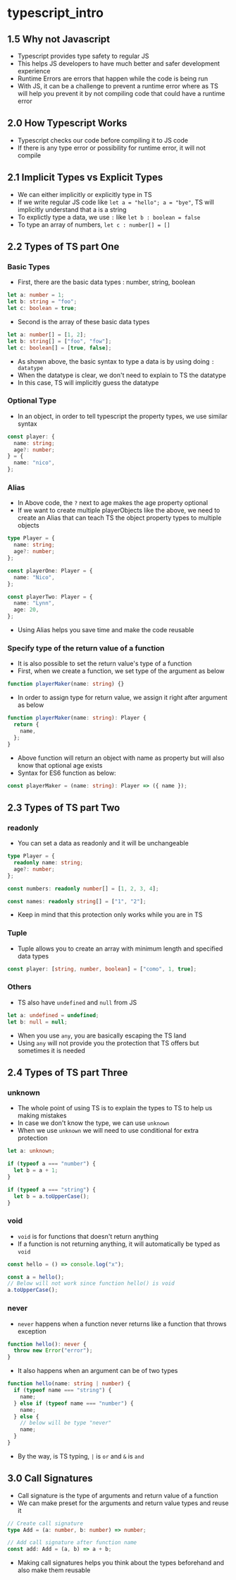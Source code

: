 # typescript_intro

## 1.5 Why not Javascript

- Typescript provides type safety to regular JS
- This helps JS developers to have much better and safer development experience
- Runtime Errors are errors that happen while the code is being run
- With JS, it can be a challenge to prevent a runtime error where as TS will help you prevent it by not compiling code that could have a runtime error

## 2.0 How Typescript Works

- Typescript checks our code before compiling it to JS code
- If there is any type error or possibility for runtime error, it will not compile

## 2.1 Implicit Types vs Explicit Types

- We can either implicitly or explicitly type in TS
- If we write regular JS code like `let a = "hello"; a = "bye"`, TS will implicitly understand that a is a string
- To explictly type a data, we use `:` like `let b : boolean = false`
- To type an array of numbers, `let c : number[] = []`

## 2.2 Types of TS part One

### Basic Types

- First, there are the basic data types : number, string, boolean

```ts
let a: number = 1;
let b: string = "foo";
let c: boolean = true;
```

- Second is the array of these basic data types

```ts
let a: number[] = [1, 2];
let b: string[] = ["foo", "fow"];
let c: boolean[] = [true, false];
```

- As shown above, the basic syntax to type a data is by using doing `: datatype`
- When the datatype is clear, we don't need to explain to TS the datatype
- In this case, TS will implicitly guess the datatype

### Optional Type

- In an object, in order to tell typescript the property types, we use similar syntax

```ts
const player: {
  name: string;
  age?: number;
} = {
  name: "nico",
};
```

### Alias

- In Above code, the `?` next to age makes the age property optional
- If we want to create multiple playerObjects like the above, we need to create an Alias that can teach TS the object property types to multiple objects

```ts
type Player = {
  name: string;
  age?: number;
};

const playerOne: Player = {
  name: "Nico",
};

const playerTwo: Player = {
  name: "Lynn",
  age: 20,
};
```

- Using Alias helps you save time and make the code reusable

### Specify type of the return value of a function

- It is also possible to set the return value's type of a function
- First, when we create a function, we set type of the argument as below

```ts
function playerMaker(name: string) {}
```

- In order to assign type for return value, we assign it right after argument as below

```ts
function playerMaker(name: string): Player {
  return {
    name,
  };
}
```

- Above function will return an object with name as property but will also know that optional age exists
- Syntax for ES6 function as below:

```ts
const playerMaker = (name: string): Player => ({ name });
```

## 2.3 Types of TS part Two

### readonly

- You can set a data as readonly and it will be unchangeable

```ts
type Player = {
  readonly name: string;
  age?: number;
};

const numbers: readonly number[] = [1, 2, 3, 4];

const names: readonly string[] = ["1", "2"];
```

- Keep in mind that this protection only works while you are in TS

### Tuple

- Tuple allows you to create an array with minimum length and specified data types

```ts
const player: [string, number, boolean] = ["como", 1, true];
```

### Others

- TS also have `undefined` and `null` from JS

```ts
let a: undefined = undefined;
let b: null = null;
```

- When you use `any`, you are basically escaping the TS land
- Using `any` will not provide you the protection that TS offers but sometimes it is needed

## 2.4 Types of TS part Three

### unknown

- The whole point of using TS is to explain the types to TS to help us making mistakes
- In case we don't know the type, we can use `unknown`
- When we use `unknown` we will need to use conditional for extra protection

```ts
let a: unknown;

if (typeof a === "number") {
  let b = a + 1;
}

if (typeof a === "string") {
  let b = a.toUpperCase();
}
```

### void

- `void` is for functions that doesn't return anything
- If a function is not returning anything, it will automatically be typed as `void`

```ts
const hello = () => console.log("x");

const a = hello();
// Below will not work since function hello() is void
a.toUpperCase();
```

### never

- `never` happens when a function never returns like a function that throws exception

```ts
function hello(): never {
  throw new Error("error");
}
```

- It also happens when an argument can be of two types

```ts
function hello(name: string | number) {
  if (typeof name === "string") {
    name;
  } else if (typeof name === "number") {
    name;
  } else {
    // below will be type "never"
    name;
  }
}
```

- By the way, is TS typing, `|` is `or` and `&` is `and`

## 3.0 Call Signatures

- Call signature is the type of arguments and return value of a function
- We can make preset for the arguments and return value types and reuse it

```ts
// Create call signature
type Add = (a: number, b: number) => number;

// Add call signature after function name
const add: Add = (a, b) => a + b;
```

- Making call signatures helps you think about the types beforehand and also make them reusable
